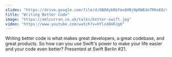 ```yaml
---
slides: "https://drive.google.com/file/d/0B80ykRbfmxQHNjNpRWE4eTRKeE0/view"
title: "Writing Better Code"
image: "https://amlcurran.co.uk/talks/better-swift.jpg"
video: "https://www.youtube.com/watch?v=hYlz48mRJg0"
---
```

Writing better code is what makes great developers, a great codebase, and great products. So how can you use Swift's power to make your life easier and your code even better? Presented at Swift Berlin #21.